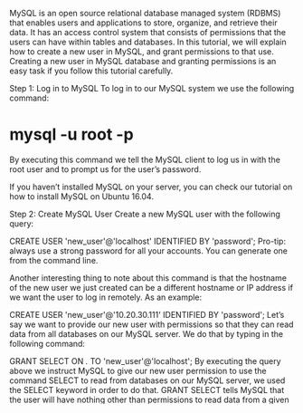 MySQL is an open source relational database managed system (RDBMS) that enables users and applications to store, organize, and retrieve their data. It has an access control system that consists of permissions that the users can have within tables and databases. In this tutorial, we will explain how to create a new user in MySQL, and grant permissions to that use. Creating a new user in MySQL database and granting permissions is an easy task if you follow this tutorial carefully.


Step 1:  Log in to MySQL
To log in to our MySQL system we use the following command:

# mysql -u root -p
By executing this command we tell the MySQL client to log us in with the root user and to prompt us for the user’s password.

If you haven’t installed MySQL on your server, you can check our tutorial on how to install MySQL on Ubuntu 16.04.

Step 2: Create MySQL User
Create a new MySQL user with the following query:

CREATE USER 'new_user'@'localhost' IDENTIFIED BY 'password';
Pro-tip: always use a strong password for all your accounts. You can generate one from the command line.

Another interesting thing to note about this command is that the hostname of the new user we just created can be a different hostname or IP address if we want the user to log in remotely.
As an example:

CREATE USER 'new_user'@'10.20.30.111' IDENTIFIED BY 'password';
Let’s say we want to provide our new user with permissions so that they can read data from all databases on our MySQL server. We do that by typing in the following command:

GRANT SELECT ON *.* TO 'new_user'@'localhost';
By executing the query above we instruct MySQL to give our new user permission to use the command SELECT to read from databases on our MySQL server, we used the SELECT keyword in order to do that. GRANT SELECT tells MySQL that the user will have nothing other than permissions to read data from a given database or databases. Granting permissions is typically done in this format:

GRANT <permission type> ON <database>.<table> TO '<username>'@'<host>';
We can also instruct MySQL to take away a certain permission from a user in the same format as above by only replacing the keyword GRANT with REVOKE and the keyword TO with FROM:

REVOKE <permission type> ON <database>.<table> FROM '<username>'@'<host>';
Note: The asterisks that we use for the database and table positions in the query above are wildcards and match any database or table depending on position.
In order for our new set permissions to take effect we need to reload all the privileges:

FLUSH PRIVILEGES;
Step 3: Granting users other types of permissions in MySQL
In the section above we saw how to grant read permissions to the user by using the keyword SELECT. In this section, we will explore other keywords that will allow us to set various types of permissions on the user.

USAGE – gives the user permission to log in to the MySQL server(given by default when creating a new user)
SELECT – gives the user permission to use the select command to fetch data from tables
INSERT – gives the user permission to add new rows into tables
UPDATE – gives the user permission to modify the existing rows in tables
DELETE – gives the user permission to delete existing rows from tables
CREATE – gives the user permission to create new tables or databases
DROP – gives the user permission to remove existing tables or databases
ALL PRIVILEGES – gives the user permission to have unrestricted access on a database or the whole system(by using an asterisk in the database position)
GRANT OPTION – gives the user permission to grant or remove other users’ permissions
Step 4: Delete user in MySQL
Deleting users is done the same way as it is with databases or tables by using the DROP command:

DROP USER 'new_user'@'localhost';
Step 5: Test user in MySQL
Finally, we can test our new user, type in the following command to end the currently active session:

exit;
And then we log back in by typing in this command in the shell prompt:

mysql -u new_user -p
Note: Remember to substitute new_user for your own desired username.

That’s it, now you have created a new MySQL user and assigned permissions to it.
